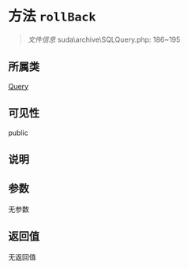 # 方法 `rollBack`

> *文件信息* suda\archive\SQLQuery.php: 186~195

## 所属类 

[Query](../Query.md)

## 可见性

public

## 说明



## 参数


无参数


## 返回值

无返回值
